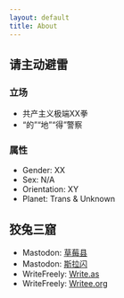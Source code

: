 ```yaml
---
layout: default
title: About
---
```


## 请主动避雷
### 立场
* 共产主义极端XX拳
* “的”“地”“得”警察
### 属性
* Gender: XX
* Sex: N/A
* Orientation: XY
* Planet: Trans & Unknown
### 
## 狡兔三窟
* Mastodon: [草莓县](https://m.cmx.im/@ritsu)
* Mastodon: [斯拉闪](https://slashine.onl/@ArcticZPX)
* WriteFreely: [Write.as](https://write.as/arcticzpx/)
* WriteFreely: [Writee.org](https://writee.org/arcticzpx/)


